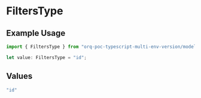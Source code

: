 # FiltersType

## Example Usage

```typescript
import { FiltersType } from "orq-poc-typescript-multi-env-version/models/operations";

let value: FiltersType = "id";
```

## Values

```typescript
"id"
```